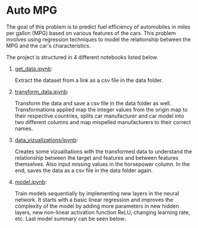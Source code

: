 # Auto MPG

The goal of this problem is to predict fuel efficiency of automobiles in miles per gallon (MPG) based on various features of the cars. This problem involves using regression techniques to model the relationship between the MPG and the car's characteristics.


The project is structured in 4 different notebooks listed below.

1) [get_data.ipynb](scripts/get_data.ipynb): 

    Extract the dataset from a link as a csv file in the data folder.

2) [transform_data.ipynb](scripts/transform_data.ipynb):

    Transform the data and save a csv file in the data folder as well. Transformations applied map the integer values from the origin map to their respective countries, splits car manufacturer and car model into two different columns and map mispelled manufacturers to their correct names.

3) [data_vizualizations/ipynb](scripts/data_visualizations.ipynb):

    Creates some vizualitations with the transformed data to understand the relationship between the target and features and between features themselves. Also input missing values in the horsepower column. In the end, saves the data as a csv file in the data folder again.

4) [model.ipynb](scripts/model.ipynb):

    Train models sequentially by implementing new layers in the neural network. It starts with a basic linear regression and improves the complexity of the model by adding more parameters in new hidden layers, new non-linear activation function ReLU, changing learning rate, etc. Last model summary can be seen below:

    